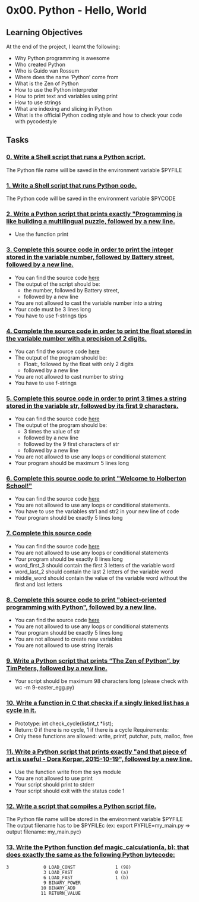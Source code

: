 # 0x00. Python - Hello, World
## Learning Objectives
At the end of the project, I learnt the following:
- Why Python programming is awesome
- Who created Python
- Who is Guido van Rossum
- Where does the name ‘Python’ come from
- What is the Zen of Python
- How to use the Python interpreter
- How to print text and variables using print
- How to use strings
- What are indexing and slicing in Python
- What is the official Python coding style and how to check your code with pycodestyle
## Tasks
### [0. Write a Shell script that runs a Python script.](0-run)
The Python file name will be saved in the environment variable $PYFILE
### [1. Write a Shell script that runs Python code.](1-run_inline)
The Python code will be saved in the environment variable $PYCODE
### [2. Write a Python script that prints exactly "Programming is like building a multilingual puzzle, followed by a new line.](2-print.py)
- Use the function print
### [3. Complete this source code in order to print the integer stored in the variable number, followed by Battery street, followed by a new line.](3-print_number.py)
- You can find the source code [here](https://github.com/alx-tools/0x00.py/blob/master/3-print_number.py)
- The output of the script should be:
	- the number, followed by Battery street,
	- followed by a new line
- You are not allowed to cast the variable number into a string
- Your code must be 3 lines long
- You have to use f-strings tips
### [4. Complete the source code in order to print the float stored in the variable number with a precision of 2 digits.](4-print_float.py)
- You can find the source code [here](https://github.com/alx-tools/0x00.py/blob/master/5-print_string.py)
- The output of the program should be:
	- Float:, followed by the float with only 2 digits
	- followed by a new line
- You are not allowed to cast number to string
- You have to use f-strings
### [5. Complete this source code in order to print 3 times a string stored in the variable str, followed by its first 9 characters.](5-print_string.py)
- You can find the source code [here](https://github.com/alx-tools/0x00.py/blob/master/5-print_string.py)
- The output of the program should be:
	- 3 times the value of str
	- followed by a new line
	- followed by the 9 first characters of str
	- followed by a new line
- You are not allowed to use any loops or conditional statement
- Your program should be maximum 5 lines long
### [6. Complete this source code to print "Welcome to Holberton School!"](6-concat.py)
- You can find the source code [here](https://github.com/alx-tools/0x00.py/blob/master/6-concat.py)
- You are not allowed to use any loops or conditional statements.
- You have to use the variables str1 and str2 in your new line of code
- Your program should be exactly 5 lines long
### [7. Complete this source code](7-edges.py)
- You can find the source code [here](https://github.com/alx-tools/0x00.py/blob/master/7-edges.py)
- You are not allowed to use any loops or conditional statements
- Your program should be exactly 8 lines long
- word_first_3 should contain the first 3 letters of the variable word
- word_last_2 should contain the last 2 letters of the variable word
- middle_word should contain the value of the variable word without the first and last letters
### [8. Complete this source code to print "object-oriented programming with Python", followed by a new line.](8-concat_edges.py)
- You can find the source code [here](https://github.com/alx-tools/0x00.py/blob/master/8-concat_edges.py)
- You are not allowed to use any loops or conditional statements
- Your program should be exactly 5 lines long
- You are not allowed to create new variables
- You are not allowed to use string literals
### [9. Write a Python script that prints “The Zen of Python”, by TimPeters, followed by a new line.](9-easter_egg.py)
- Your script should be maximum 98 characters long (please check with wc -m 9-easter_egg.py)
### [10. Write a function in C that checks if a singly linked list has a cycle in it.](10-check_cycle.c)
- Prototype: int check_cycle(listint_t *list);
- Return: 0 if there is no cycle, 1 if there is a cycle
Requirements:
- Only these functions are allowed: write, printf, putchar, puts, malloc, free
### [11. Write a Python script that prints exactly "and that piece of art is useful - Dora Korpar, 2015-10-19", followed by a new line.](100-write.py)
- Use the function write from the sys module
- You are not allowed to use print
- Your script should print to stderr
- Your script should exit with the status code 1
### [12. Write a script that compiles a Python script file.](101-compile)
The Python file name will be stored in the environment variable $PYFILE  
The output filename has to be $PYFILEc (ex: export PYFILE=my_main.py => output filename: my_main.pyc)
### [13. Write the Python function def magic_calculation(a, b): that does exactly the same as the following Python bytecode:](102-magic_calculation.py)
```
3             0 LOAD_CONST               1 (98)
              3 LOAD_FAST                0 (a)
              6 LOAD_FAST                1 (b)
              9 BINARY_POWER
             10 BINARY_ADD
             11 RETURN_VALUE
```
